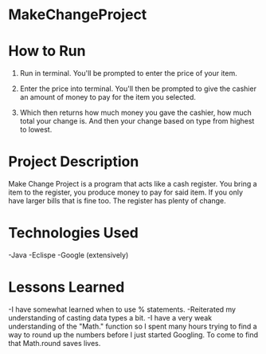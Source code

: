 # MakeChangeProject

# How to Run
1. Run in terminal.
You'll be prompted to enter the price of your item.

2. Enter the price into terminal.
You'll then be prompted to give the cashier an amount of money to pay for the item you selected.

3. Which then returns how much money you gave the cashier, how much total your change is. And then your change based on type from highest to lowest.

# Project Description
Make Change Project is a program that acts like a cash register. 
You bring a item to the register, you produce money to pay for said item.
If you only have larger bills that is fine too. The register has plenty of change.
# Technologies Used
-Java
-Eclispe
-Google (extensively)
# Lessons Learned
 -I have somewhat learned when to use % statements.
-Reiterated my understanding of casting data types a bit.
-I have a very weak understanding of the "Math." function so I spent many hours trying to find a way to round up the numbers before I just started Googling. To come to find that Math.round saves lives. 